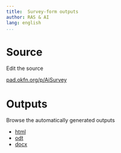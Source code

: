 ```yaml
---
title:  Survey-form outputs
author: RAS & AI
lang: english
...
```


Source
==========================

Edit the source

[pad.okfn.org/p/AiSurvey](http://pad.okfn.org/p/AiSurvey)

Outputs
==========================

Browse the automatically generated outputs

- [html](form.html)
- [odt](form.odt)
- [docx](form.docx)

